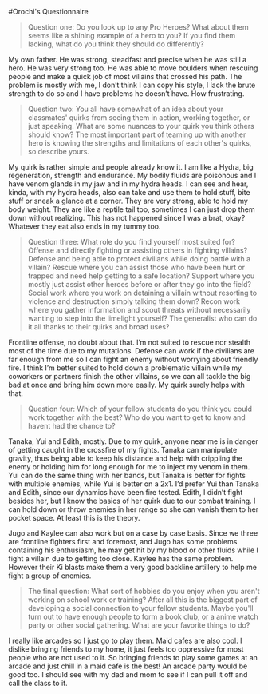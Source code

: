 #Orochi's Questionnaire

>Question one: Do you look up to any Pro Heroes? What about them seems like a shining example of a hero to you? If you find them lacking, what do you think they should do differently?

My own father. He was strong, steadfast and precise when he was still a hero. He was very strong too. He was able to move boulders when rescuing people and make a quick job of most villains that crossed his path.
The problem is mostly with me, I don’t think I can copy his style, I lack the brute strength to do so and I have problems he doesn’t have. How frustrating.

>Question two: You all have somewhat of an idea about your classmates' quirks from seeing them in action, working together, or just speaking. What are some nuances to your quirk you think others should know? The most important part of teaming up with another hero is knowing the strengths and limitations of each other's quirks, so describe yours.

My quirk is rather simple and people already know it. I am like a Hydra, big regeneration, strength and endurance. My bodily fluids are poisonous and I have venom glands in my jaw and in my hydra heads.
I can see and hear, kinda, with my hydra heads, also can take and use them to hold stuff, bite stuff or sneak a glance at a corner. They are very strong, able to hold my body weight. They are like a reptile tail too, sometimes I can just  drop them down without realizing. This has not happened since I was a brat, okay?
Whatever they eat also ends in my tummy too.

>Question three: What role do you find yourself most suited for? Offense and directly fighting or assisting others in fighting villains? Defense and being able to protect civilians while doing battle with a villain? Rescue where you can assist those who have been hurt or trapped and need help getting to a safe location? Support where you mostly just assist other heroes before or after they go into the field? Social work where you work on detaining a villain without resorting to violence and destruction simply talking them down? Recon work where you gather information and scout threats without necessarily wanting to step into the limelight yourself? The generalist who can do it all thanks to their quirks and broad uses?

Frontline offense, no doubt about that. I’m not suited to rescue nor stealth most of the time due to my mutations.
Defense can work if the civilians are far enough from me so I can fight an enemy without worrying about friendly fire.
I think I’m better suited to hold down a problematic villain while my coworkers or partners finish the other villains, so we can all tackle the big bad at once and bring him down more easily.
My quirk surely helps with that.

>Question four: Which of your fellow students do you think you could work together with the best? Who do you want to get to know and havent had the chance to? 

Tanaka, Yui and Edith, mostly. Due to my quirk, anyone near me is in danger of getting caught in the crossfire of my fights. Tanaka can manipulate gravity, thus being able to keep his distance and help with crippling the enemy or holding him for long enough for me to inject my venom in them.
Yui can do the same thing with her bands, but Tanaka is better for fights with multiple enemies, while Yui is better on a 2x1. I’d prefer Yui than Tanaka and Edith, since our dynamics have been fire tested.
Edith, I didn’t fight besides her, but I know the basics of her quirk due to our combat training. I can hold down or throw enemies in her range so she can vanish them to her pocket space. At least this is the theory.

Jugo and Kaylee can also work but on a case by case basis. Since we three are frontline fighters first and foremost, and Jugo has some problems containing his enthusiasm, he may get hit by my blood or other fluids while I fight a villain due to getting too close. Kaylee has the same problem.
However their Ki blasts make them a very good backline artillery to help me fight a group of enemies.

>The final question: What sort of hobbies do you enjoy when you aren't working on school work or training? After all this is the biggest part of developing a social connection to your fellow students. Maybe you'll turn out to have enough people to form a book club, or a anime watch party or other social gathering. What are your favorite things to do? 

I really like arcades so I just go to play them. Maid cafes are also cool. I dislike bringing friends to my home, it just feels too oppressive for most people who are not used to it. So bringing friends to play some games at an arcade and just chill in a maid cafe is the best!
An arcade party would be good too. I should see with my dad and mom to see if I can pull it off and call the class to it.